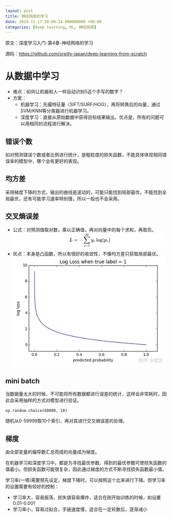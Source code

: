 ```yaml
---
layout: post
title: 神经网络的学习
date: 2019-11-17 20:00:24.000000000 +08:00
categories: [deep learning, ML, 神经网络]
---
```


原文：深度学习入门-第4章-神经网络的学习

源码：https://github.com/oreilly-japan/deep-learning-from-scratch

# 从数据中学习

- 难点：如何让机器和人一样自动识别5这个手写的数字？
- 方案：
    - 机器学习：先撮特征量（SIFT/SURF/HOG），再将转换后的向量，通过SVM/KNN等分类器进行机器学习。 
    - 深度学习：直接从原始数据中获得目标结果输出。优点是，所有的问题可以用相同的流程进行解决。

## 错误个数
如对预测错误个数或者比例进行统计，是粗粒度的损失函数，不能具体体现相同错误率的模型中，哪个会有更好的表现。

## 均方差
采用梯度下降的方式，输出的曲线是波动的，可能只能找到局部最优，不能找到全局最优，还有可能学习速率特别慢，所以一般也不会采用。

## 交叉熵误差
- 公式：对预测值取对数，乘以正确值，再对向量中的每个求和，再取负。
![crossentropyerror](./img/crossentropyerror.svg)
- 优点：本身是凸函数，所以有很好的收敛性，不像均方差只获取局部最优。
![crossgraph](./img/crossgraph.jpg)

## mini batch
当数据量太大的时候，不可能将所有数据都进行误差的统计，这样会非常耗时，因此会采用抽样的方式对模型进行验证。

```
np.random.choice(60000, 10)
```

随机从0-59999取10个索引，再对其进行交叉熵误差的处理。

## 梯度
由全部变量的偏导数汇总而成的向量成为梯度。

在机器学习和深度学习中，都是为寻找最优参数，得到的最优参数可使损失函数的值最小。但损失函数可能很复杂，因此通过梯度的方式不断寻找损失函数最小值。

学习率(一塔)需要预先设定，梯度下降时，可以按照这个比率进行下降。但学习率的设置需要有较好的控制：
- 学习率大，容易振荡，损失值容易爆炸，适合在刚开始训练的时候，如设置0.01-0.001
- 学习率小，容易过拟合，手链速度慢，适合在一定轮数后，逐渐减小